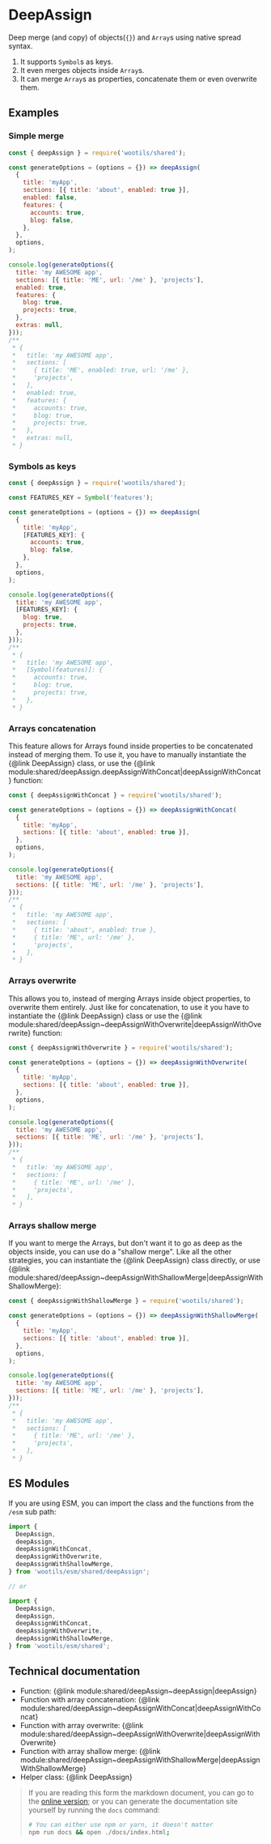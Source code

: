 # DeepAssign

Deep merge (and copy) of objects(`{}`) and `Array`s using native spread syntax.

1. It supports `Symbol`s as keys.
2. It even merges objects inside `Array`s.
3. It can merge `Array`s as properties, concatenate them or even overwrite them.

## Examples

### Simple merge

```js
const { deepAssign } = require('wootils/shared');

const generateOptions = (options = {}) => deepAssign(
  {
    title: 'myApp',
    sections: [{ title: 'about', enabled: true }],
    enabled: false,
    features: {
      accounts: true,
      blog: false,
    },
  },
  options,
);

console.log(generateOptions({
  title: 'my AWESOME app',
  sections: [{ title: 'ME', url: '/me' }, 'projects'],
  enabled: true,
  features: {
    blog: true,
    projects: true,
  },
  extras: null,
}));
/**
 * {
 *   title: 'my AWESOME app',
 *   sections: [
 *     { title: 'ME', enabled: true, url: '/me' },
 *     'projects',
 *   ],
 *   enabled: true,
 *   features: {
 *     accounts: true,
 *     blog: true,
 *     projects: true,
 *   },
 *   extras: null,
 * }
```

### Symbols as keys

```js
const { deepAssign } = require('wootils/shared');

const FEATURES_KEY = Symbol('features');

const generateOptions = (options = {}) => deepAssign(
  {
    title: 'myApp',
    [FEATURES_KEY]: {
      accounts: true,
      blog: false,
    },
  },
  options,
);

console.log(generateOptions({
  title: 'my AWESOME app',
  [FEATURES_KEY]: {
    blog: true,
    projects: true,
  },
}));
/**
 * {
 *   title: 'my AWESOME app',
 *   [Symbol(features)]: {
 *     accounts: true,
 *     blog: true,
 *     projects: true,
 *   },
 * }
```

### Arrays concatenation

This feature allows for Arrays found inside properties to be concatenated instead of merging them. To use it, you have to manually instantiate the {@link DeepAssign} class, or use the {@link module:shared/deepAssign.deepAssignWithConcat|deepAssignWithConcat} function:

```js
const { deepAssignWithConcat } = require('wootils/shared');

const generateOptions = (options = {}) => deepAssignWithConcat(
  {
    title: 'myApp',
    sections: [{ title: 'about', enabled: true }],
  },
  options,
);

console.log(generateOptions({
  title: 'my AWESOME app',
  sections: [{ title: 'ME', url: '/me' }, 'projects'],
}));
/**
 * {
 *   title: 'my AWESOME app',
 *   sections: [
 *     { title: 'about', enabled: true },
 *     { title: 'ME', url: '/me' },
 *     'projects',
 *   ],
 * }
```

### Arrays overwrite

This allows you to, instead of merging Arrays inside object properties, to overwrite them entirely. Just like for concatenation, to use it you have to instantiate the {@link DeepAssign} class or use the {@link module:shared/deepAssign~deepAssignWithOverwrite|deepAssignWithOverwrite} function:

```js
const { deepAssignWithOverwrite } = require('wootils/shared');

const generateOptions = (options = {}) => deepAssignWithOverwrite(
  {
    title: 'myApp',
    sections: [{ title: 'about', enabled: true }],
  },
  options,
);

console.log(generateOptions({
  title: 'my AWESOME app',
  sections: [{ title: 'ME', url: '/me' }, 'projects'],
}));
/**
 * {
 *   title: 'my AWESOME app',
 *   sections: [
 *     { title: 'ME', url: '/me' },
 *     'projects',
 *   ],
 * }
```

### Arrays shallow merge

If you want to merge the Arrays, but don't want it to go as deep as the objects inside, you can use do a "shallow merge". Like all the other strategies, you can instantiate the {@link DeepAssign} class directly, or use {@link module:shared/deepAssign~deepAssignWithShallowMerge|deepAssignWithShallowMerge}:

```js
const { deepAssignWithShallowMerge } = require('wootils/shared');

const generateOptions = (options = {}) => deepAssignWithShallowMerge(
  {
    title: 'myApp',
    sections: [{ title: 'about', enabled: true }],
  },
  options,
);

console.log(generateOptions({
  title: 'my AWESOME app',
  sections: [{ title: 'ME', url: '/me' }, 'projects'],
}));
/**
 * {
 *   title: 'my AWESOME app',
 *   sections: [
 *     { title: 'ME', url: '/me' },
 *     'projects',
 *   ],
 * }
```
## ES Modules

If you are using ESM, you can import the class and the functions from the `/esm` sub path:

```js
import {
  DeepAssign,
  deepAssign,
  deepAssignWithConcat,
  deepAssignWithOverwrite,
  deepAssignWithShallowMerge,
} from 'wootils/esm/shared/deepAssign';

// or

import {
  DeepAssign,
  deepAssign,
  deepAssignWithConcat,
  deepAssignWithOverwrite,
  deepAssignWithShallowMerge,
} from 'wootils/esm/shared';
```

## Technical documentation

- Function: {@link module:shared/deepAssign~deepAssign|deepAssign}
- Function with array concatenation: {@link module:shared/deepAssign~deepAssignWithConcat|deepAssignWithConcat}
- Function with array overwrite: {@link module:shared/deepAssign~deepAssignWithOverwrite|deepAssignWithOverwrite}
- Function with array shallow merge: {@link module:shared/deepAssign~deepAssignWithShallowMerge|deepAssignWithShallowMerge}
- Helper class: {@link DeepAssign}

> If you are reading this form the markdown document, you can go to the [online version](https://homer0.github.io/wootils); or you can generate the documentation site yourself by running the `docs` command:
>
> ```bash
> # You can either use npm or yarn, it doesn't matter
> npm run docs && open ./docs/index.html;
> ```
